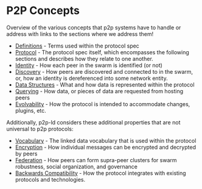 # P2P Concepts

Overview of the various concepts that p2p systems have to handle or address with links to the sections where we address them!

- [Definitions](definitions) - Terms used within the protocol spec
- [Protocol](protocol) - The protocol spec itself, which encompasses the following sections and describes how they relate to one another.
- [Identity](identity) - How each peer in the swarm is identified (or not)
- [Discovery](discovery) - How peers are discovered and connected to in the swarm, or, how an identity is dereferenced into some network entity.
- [Data Structures](data_structures) - What and how data is represented within the protocol
- [Querying](querying) - How data, or pieces of data are requested from hosting peers
- [Evolvability](evolvability) - How the protocol is intended to accommodate changes, plugins, etc.

Additionally, p2p-ld considers these additional properties that are not universal to p2p protocols:

- [Vocabulary](vocabulary) - The linked data vocabulary that is used within the protocol
- [Encryption](encryption) - How individual messages can be encrypted and decrypted by peers
- [Federation](federation) - How peers can form supra-peer clusters for swarm robustness, social organization, and governance
- [Backwards Compatibility](backwards_compatibility) - How the protocol integrates with existing protocols and technologies.
